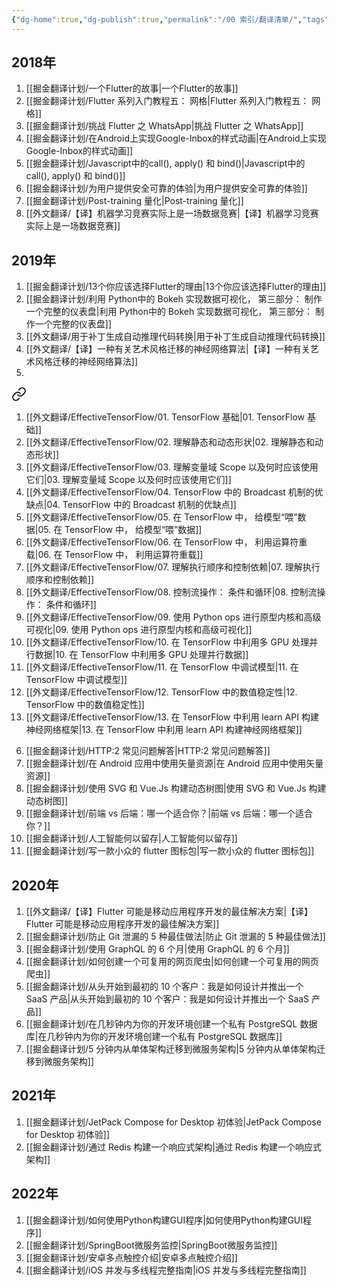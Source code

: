 ```yaml
---
{"dg-home":true,"dg-publish":true,"permalink":"/00 索引/翻译清单/","tags":["gardenEntry"],"dgPassFrontmatter":true}
---
```



## 2018年
1. [[掘金翻译计划/一个Flutter的故事\|一个Flutter的故事]]
2. [[掘金翻译计划/Flutter 系列入门教程五： 网格\|Flutter 系列入门教程五： 网格]]
3. [[掘金翻译计划/挑战 Flutter 之 WhatsApp\|挑战 Flutter 之 WhatsApp]]
4. [[掘金翻译计划/在Android上实现Google-Inbox的样式动画\|在Android上实现Google-Inbox的样式动画]]
5. [[掘金翻译计划/Javascript中的call(), apply() 和 bind()\|Javascript中的call(), apply() 和 bind()]]
6. [[掘金翻译计划/为用户提供安全可靠的体验\|为用户提供安全可靠的体验]]
7. [[掘金翻译计划/Post-training 量化\|Post-training 量化]]
8. [[外文翻译/【译】机器学习竞赛实际上是一场数据竞赛\|【译】机器学习竞赛实际上是一场数据竞赛]]

## 2019年
1.  [[掘金翻译计划/13个你应该选择Flutter的理由\|13个你应该选择Flutter的理由]]
2. [[掘金翻译计划/利用 Python中的 Bokeh 实现数据可视化， 第三部分： 制作一个完整的仪表盘\|利用 Python中的 Bokeh 实现数据可视化， 第三部分： 制作一个完整的仪表盘]]
3. [[外文翻译/用于补丁生成自动推理代码转换\|用于补丁生成自动推理代码转换]]
4. [[外文翻译/【译】一种有关艺术风格迁移的神经网络算法\|【译】一种有关艺术风格迁移的神经网络算法]]
5. 
<div class="transclusion internal-embed is-loaded"><a class="markdown-embed-link" href="/00/effective-tensor-flow/" aria-label="Open link"><svg xmlns="http://www.w3.org/2000/svg" width="24" height="24" viewBox="0 0 24 24" fill="none" stroke="currentColor" stroke-width="2" stroke-linecap="round" stroke-linejoin="round" class="svg-icon lucide-link"><path d="M10 13a5 5 0 0 0 7.54.54l3-3a5 5 0 0 0-7.07-7.07l-1.72 1.71"></path><path d="M14 11a5 5 0 0 0-7.54-.54l-3 3a5 5 0 0 0 7.07 7.07l1.71-1.71"></path></svg></a><div class="markdown-embed">




1. [[外文翻译/EffectiveTensorFlow/01. TensorFlow 基础\|01. TensorFlow 基础]]
2. [[外文翻译/EffectiveTensorFlow/02. 理解静态和动态形状\|02. 理解静态和动态形状]]
3. [[外文翻译/EffectiveTensorFlow/03. 理解变量域 Scope 以及何时应该使用它们\|03. 理解变量域 Scope 以及何时应该使用它们]]
4. [[外文翻译/EffectiveTensorFlow/04. TensorFlow 中的 Broadcast 机制的优缺点\|04. TensorFlow 中的 Broadcast 机制的优缺点]]
5. [[外文翻译/EffectiveTensorFlow/05. 在 TensorFlow 中， 给模型“喂”数据\|05. 在 TensorFlow 中， 给模型“喂”数据]]
6. [[外文翻译/EffectiveTensorFlow/06. 在 TensorFlow 中， 利用运算符重载\|06. 在 TensorFlow 中， 利用运算符重载]]
7. [[外文翻译/EffectiveTensorFlow/07. 理解执行顺序和控制依赖\|07. 理解执行顺序和控制依赖]]
8. [[外文翻译/EffectiveTensorFlow/08. 控制流操作： 条件和循环\|08. 控制流操作： 条件和循环]]
9. [[外文翻译/EffectiveTensorFlow/09. 使用 Python ops 进行原型内核和高级可视化\|09. 使用 Python ops 进行原型内核和高级可视化]]
10. [[外文翻译/EffectiveTensorFlow/10. 在 TensorFlow 中利用多 GPU 处理并行数据\|10. 在 TensorFlow 中利用多 GPU 处理并行数据]]
11. [[外文翻译/EffectiveTensorFlow/11. 在 TensorFlow 中调试模型\|11. 在 TensorFlow 中调试模型]]
12. [[外文翻译/EffectiveTensorFlow/12. TensorFlow 中的数值稳定性\|12. TensorFlow 中的数值稳定性]]
13. [[外文翻译/EffectiveTensorFlow/13. 在 TensorFlow 中利用 learn API 构建神经网络框架\|13. 在 TensorFlow 中利用 learn API 构建神经网络框架]]

</div></div>

6. [[掘金翻译计划/HTTP:2 常见问题解答\|HTTP:2 常见问题解答]]
7. [[掘金翻译计划/在 Android 应用中使用矢量资源\|在 Android 应用中使用矢量资源]]
8. [[掘金翻译计划/使用 SVG 和 Vue.Js 构建动态树图\|使用 SVG 和 Vue.Js 构建动态树图]]
9. [[掘金翻译计划/前端 vs 后端：哪一个适合你？\|前端 vs 后端：哪一个适合你？]]
10. [[掘金翻译计划/人工智能何以留存\|人工智能何以留存]]
11. [[掘金翻译计划/写一款小众的 flutter 图标包\|写一款小众的 flutter 图标包]]

## 2020年
1. [[外文翻译/【译】Flutter 可能是移动应用程序开发的最佳解决方案\|【译】Flutter 可能是移动应用程序开发的最佳解决方案]]
2. [[掘金翻译计划/防止 Git 泄漏的 5 种最佳做法\|防止 Git 泄漏的 5 种最佳做法]]
3. [[掘金翻译计划/使用 GraphQL 的 6 个月\|使用 GraphQL 的 6 个月]]
4. [[掘金翻译计划/如何创建一个可复用的网页爬虫\|如何创建一个可复用的网页爬虫]]
5. [[掘金翻译计划/从头开始到最初的 10 个客户：我是如何设计并推出一个 SaaS 产品\|从头开始到最初的 10 个客户：我是如何设计并推出一个 SaaS 产品]]
6. [[掘金翻译计划/在几秒钟内为你的开发环境创建一个私有 PostgreSQL 数据库\|在几秒钟内为你的开发环境创建一个私有 PostgreSQL 数据库]]
7. [[掘金翻译计划/5 分钟内从单体架构迁移到微服务架构\|5 分钟内从单体架构迁移到微服务架构]]


## 2021年
1. [[掘金翻译计划/JetPack Compose for Desktop 初体验\|JetPack Compose for Desktop 初体验]]
2. [[掘金翻译计划/通过 Redis 构建一个响应式架构\|通过 Redis 构建一个响应式架构]]

## 2022年
1. [[掘金翻译计划/如何使用Python构建GUI程序\|如何使用Python构建GUI程序]]
2. [[掘金翻译计划/SpringBoot微服务监控\|SpringBoot微服务监控]]
3. [[掘金翻译计划/安卓多点触控介绍\|安卓多点触控介绍]]
4. [[掘金翻译计划/iOS 并发与多线程完整指南\|iOS 并发与多线程完整指南]]